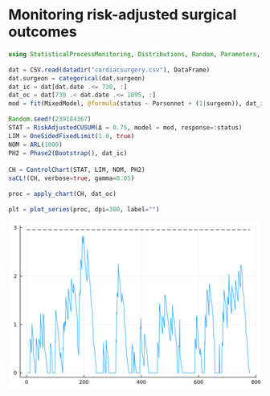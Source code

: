 # Monitoring risk-adjusted surgical outcomes

```julia
using StatisticalProcessMonitoring, Distributions, Random, Parameters, CSV, DataFrames, CategoricalArrays, MixedModels, Plots
```

```julia
dat = CSV.read(datadir("cardiacsurgery.csv"), DataFrame)
dat.surgeon = categorical(dat.surgeon)
dat_ic = dat[dat.date .<= 730, :]
dat_oc = dat[730 .< dat.date .<= 1095, :]
mod = fit(MixedModel, @formula(status ~ Parsonnet + (1|surgeon)), dat_ic, Bernoulli())
```

```julia
Random.seed!(239184367)
STAT = RiskAdjustedCUSUM(Δ = 0.75, model = mod, response=:status)
LIM = OneSidedFixedLimit(1.0, true)
NOM = ARL(1000)
PH2 = Phase2(Bootstrap(), dat_ic)

CH = ControlChart(STAT, LIM, NOM, PH2)
saCL!(CH, verbose=true, gamma=0.05)
```

```julia
proc = apply_chart(CH, dat_oc)
```

```julia
plt = plot_series(proc, dpi=300, label="")
```

![example-risk-adjusted](./assets/img/example-risk-adjusted.png)
